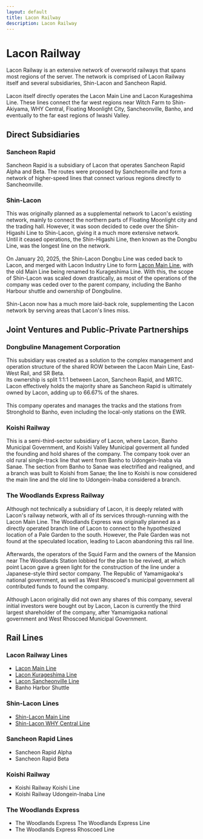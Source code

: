 ```yaml
---
layout: default
title: Lacon Railway
description: Lacon Railway
---
```


# Lacon Railway

Lacon Railway is an extensive network of overworld railways that spans most regions of the server.
The network is comprised of Lacon Railway itself and several subsidiaries, Shin-Lacon and Sancheon Rapid.
<br><br>
Lacon itself directly operates the Lacon Main Line and Lacon Kurageshima Line. These lines connect the far
west regions near Witch Farm to Shin-Akiyama, WHY Central, Floating Moonlight City, Sancheonville, Banho, and
eventually to the far east regions of Iwashi Valley.

## Direct Subsidiaries

### Sancheon Rapid

Sancheon Rapid is a subsidiary of Lacon that operates Sancheon Rapid Alpha and Beta.
The routes were proposed by Sancheonville and form a network of higher-speed lines that connect various
regions directly to Sancheonville.

### Shin-Lacon

This was originally planned as a supplemental network to Lacon's existing network, mainly to connect
the northern parts of Floating Moonlight city and the trading hall. However, it was soon decided to
cede over the Shin-Higashi Line to Shin-Lacon, giving it a much more extensive network.
<br>Until it ceased operations, the Shin-Higashi Line, then known as the Dongbu Line,
was the longest line on the network.<br><br>
On January 20, 2025, the Shin-Lacon Dongbu Line was ceded back to Lacon, and merged with Lacon Industry Line
to form [Lacon Main Line](lcn-main-line), with the old Main Line being renamed to Kurageshima Line.
With this, the scope of Shin-Lacon was scaled down drastically, as most of the operations of the company
was ceded over to the parent company, including the Banho Harbour shuttle and ownership of Dongbuline.<br><br>
Shin-Lacon now has a much more laid-back role, supplementing the Lacon network by serving areas that Lacon's
lines miss.

## Joint Ventures and Public-Private Partnerships

### Dongbuline Management Corporation

This subsidiary was created as a solution to the complex management and operation structure of the
shared ROW between the Lacon Main Line, East-West Rail, and SR Beta.<br>
Its ownership is split 1:1:1 between Lacon, Sancheon Rapid, and MRTC. Lacon effectively holds
the majority share as Sancheon Rapid is ultimately owned by Lacon, adding up to 66.67%
of the shares.<br><br>
This company operates and manages the tracks and the stations from Stronghold to Banho, even including
the local-only stations on the EWR.

### Koishi Railway

This is a semi-third-sector subsidiary of Lacon, where Lacon, Banho Municipal Government, and Koishi Valley Municipal
goverment all funded the founding and hold shares of the company.
The company took over an old rural single-track line that went from Banho to Udongein-Inaba via Sanae. The section from
Banho to Sanae was electrified and realigned, and a branch was built to Koishi from Sanae; the line to Koishi is now
considered the main line and the old line to Udongein-Inaba considered a branch.

### The Woodlands Express Railway

Although not technically a subsidiary of Lacon, it is deeply related with Lacon's railway network, with all of
its services through-running with the Lacon Main Line. The Woodlands Express was originally planned as a directly
operated branch line of Lacon to connect to the hypothesized location of a Pale Garden to the south.
However, the Pale Garden was not found at the speculated location, leading to Lacon abandoning this rail line.<br><br>
Afterwards, the operators of the Squid Farm and the owners of the Mansion near The Woodlands Station lobbied for the
plan to be revived, at which point Lacon gave a green light for the construction of the line under a Japanese-style
third sector company. The Republic of Yamamigaoka's national government, as well as West Rhoscoed's municipal government
all contributed funds to found the company.<br><br>
Although Lacon originally did not own any shares of this company, several initial investors were bought out by Lacon,
Lacon is currently the third largest shareholder of the company, after Yamamigaoka national government and West Rhoscoed
Municipal Government.

## Rail Lines

### Lacon Railway Lines

- [Lacon Main Line](/rail-lines/lcn-main-line)
- [Lacon Kurageshima Line](/rail-lines/lcn-kurageshima-line)
- [Lacon Sancheonville Line](/rail-lines/lcn-sancheonville-line)
- Banho Harbor Shuttle

### Shin-Lacon Lines

- [Shin-Lacon Main Line](/rail-lines/slcn-main-line)
- [Shin-Lacon WHY Central Line](/rail-lines/slcn-whyc-line)

### Sancheon Rapid Lines

- Sancheon Rapid Alpha
- Sancheon Rapid Beta

### Koishi Railway

- Koishi Railway Koishi Line
- Koishi Railway Udongein-Inaba Line

### The Woodlands Express

- The Woodlands Express The Woodlands Express Line
- The Woodlands Express Rhoscoed Line